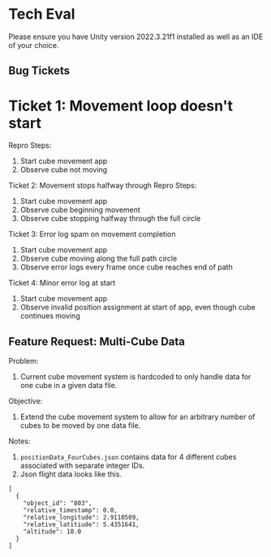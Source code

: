 # Tech Eval
Please ensure you have Unity version 2022.3.21f1 installed as well as an IDE of your choice.

## Bug Tickets
# Ticket 1: Movement loop doesn't start
Repro Steps:
1. Start cube movement app
2. Observe cube not moving

Ticket 2: Movement stops halfway through
Repro Steps:
1. Start cube movement app
2. Observe cube beginning movement
3. Observe cube stopping halfway through the full circle

Ticket 3: Error log spam on movement completion
1. Start cube movement app
2. Observe cube moving along the full path circle
3. Observe error logs every frame once cube reaches end of path

Ticket 4: Minor error log at start
1. Start cube movement app
2. Observe invalid position assignment at start of app, even though cube continues moving

## Feature Request: Multi-Cube Data
Problem:
1. Current cube movement system is hardcoded to only handle data for one cube in a given data file.

Objective:
1. Extend the cube movement system to allow for an arbitrary number of cubes to be moved by one data file.

Notes:
1. `positionData_FourCubes.json` contains data for 4 different cubes associated with separate integer IDs.
2. Json flight data looks like this.
```
[
  {
    "object_id": "803",
    "relative_timestamp": 0.0,
    "relative_longitude": 2.9110509,
    "relative_latitiude": 5.4351641,
    "altitude": 10.0
  }  
]
```
